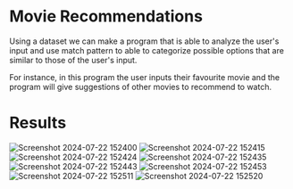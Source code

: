# Movie Recommendations
Using a dataset we can make a program that is able to analyze the user's input and use match pattern to able to  categorize possible options that are similar to those of the user's input.

For instance, in this program the user inputs their favourite movie and the program will give suggestions of other movies to recommend to watch.

# Results

![Screenshot 2024-07-22 152400](https://github.com/user-attachments/assets/c0b7e832-07db-4434-9acc-6faa05094243)
![Screenshot 2024-07-22 152415](https://github.com/user-attachments/assets/55ad55dc-5b78-4561-b35a-814aa2f6fc5b)
![Screenshot 2024-07-22 152424](https://github.com/user-attachments/assets/603580ae-af2e-4c6b-8f81-692f1e97167b)
![Screenshot 2024-07-22 152435](https://github.com/user-attachments/assets/7b265e2e-751f-4a0f-8924-f94f25576fef)
![Screenshot 2024-07-22 152443](https://github.com/user-attachments/assets/87d4cefb-1a42-4eaf-b3bd-d71323f1001c)
![Screenshot 2024-07-22 152453](https://github.com/user-attachments/assets/0741aa99-1c17-4083-aa21-b6fc6f6c16d7)
![Screenshot 2024-07-22 152511](https://github.com/user-attachments/assets/e8f81237-840e-4127-ac6a-4bc4694cbfa0)
![Screenshot 2024-07-22 152520](https://github.com/user-attachments/assets/1e0a02b6-08d1-490e-aaae-c5248801ea7c)
